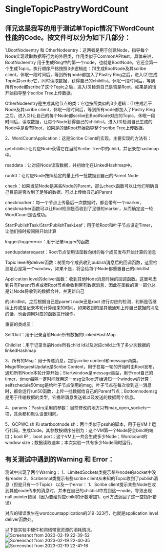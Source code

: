 # SingleTopicPastryWordCount

## 师兄这是我写的用于测试单Topic情况下WordCount性能的Code。按文件可以分为如下几部分：

1.BootNodeentry 和 OtherNodeentry：这两者是用于创建Node，指导每个Node实现读取数据等行为的外层类，作用类似于CommonAPItest。具体来讲，BootNodeentry 用于生成Ring中的第一个node，也就是BootNode。它还会第一个生成Topic。执行顺序严格按照3步逻辑走：(1)生成BootNode及其scribe client，休眠一段时间后，等到所有node都加入了Pastry Ring之后，进入(2)生成Topic并scribe它，同时读取数据，获得自己的childlist。休眠一段时间后，等到所有node都scribe了这个Topic之后，进入(3)检测自己是否是Root，如果是的话开始指导整个scribe Tree上传数据。

OtherNodeentry是生成其他节点的类：它也按照类似的3步逻辑：(1)生成若干Node及其scribe client，休眠一段时间后，等到所有node都加入了Pastry Ring之后，进入(2)让自己的每个Node都scribe到BootNode对应的Topic，休眠一段时间后，读取数据，让每个Node获得自己的childlist。进入(3)检测自己生成的Node中是否有Root，如果是的话Root开始指导整个scribe Tree上传数据。

2、WordCountApplication：这是Scribe Client的实现。主要实现的方法有：

getchildlist:让对应Node获得它在当前Scribe Tree中的child，并记录在hashmap中。

readdata：让对应Node读取数据，并初始化在LinkedHashmap中。

run50：让对应Node按照给定的量上传一批数据到自己的Parent Node

check：如果当前Node是某些Node的Parent，那么check函数可以让他们明确自己目前是否收到了足够的数据，可以上传给自己的Parent

checkmarker：每一个节点上传最后一次数据时，都会带有一个marker，checkmarker函数可以让Root检测是否收到了足够的marker，从而确定这一轮WordCount是否成功。

StartPublishTask/StartPublishTaskLeaf：用于给Root和叶子节点设定Timer，让他们按时按间隔开始计算

logger/loggererror：用于记录logger的函数

sendupdaterequest：Root节点使用该函数向树的每个成员发布开始计算的消息

Topic level的deliver函数：树里每个成员收到publish消息后的回调函数，这里检测是否是第一个window，如果不是，将会给每个Node都重置自己的childlist

Application level的deliver函数：收到其他Node消息时候的回调函数。这里考虑到只有Parent节点或者Root节点会收到带有数据消息，因此在函数的第一部分总是让Node将收到的数据合并，并更新自己

的childlist。之后根据自己是parent node还是root 进行对应的检测，判断是否继续上传或是记录本轮计算结束的时间。如果收到的是其他通知上传自己数据的消息的话，也会调用对应的函数进行操作。

重要的类成员：

SelfDict：用于记录当前Node所有数据的LinkedHashMap

Childlist：用于记录当前Node所有child Id以及对应child上传了多少次数据的linkedHashmap

3、所有的Msg：用于传递消息，包括scribe content和message两类。MsgofRequestUpdate是Scribe Content，用于在每一轮的开始时由Root发布，通知所有Node本轮计算开始；Startwindow是message类型，用于root自己的timer，timer每隔一定时间就用这一msg让Root开始通知一个window的计算；selfschedule50msg是给叶子节点使用的msg，叶子节点在每次收到这一消息时，都会运行run50函数，上传一批数据给自己的Parent节点；Bottomnodemsg是用于传输数据的类型，它携带消息发送者以及发送的数据两个信息。

4、params：Pastry采用的参数：目前修改的地方只有max_open_sockets一项，其余都和默认设置相同。

5、GCPWC.sh 和 startbootnode.sh：两个类似于pssh的脚本，用于在VM上运行代码，生成Code。其参数按顺序分别为：这个VM第一个Node将会bind的端口；boot IP； boot port；这个VM上一共会生成多少Node；Wordcount的window size；数据读取速率；本次实验一共有多少Node同时运行。

## 有关测试中遇到的Warning 和 Error：
测试中出现了两个Warning：
1、LimitedSockets类提示某些node的socket中没有reader
2、ScribeImpl类提示有些scribe client从未知的Topic收到了publish消息（但是只有一个Topic）
以及一个error：
1、Scribe client提示某些Node在收到其他node传来的消息时，并未在自己的childlist中找到这一node。导致出现null pointer错误（因为要给对应child的计数增加1，get方法返回了这一空指针错误）

对应的错误发生在wordcountapplication的319-323行，也就是application level deliver函数处。

以下是实验中硬件和网络带宽资源的消耗情况。
![Screenshot from 2023-02-19 22-39-52](https://user-images.githubusercontent.com/32588848/220004430-a26735a2-b95c-48d8-a951-3afc49054a3f.png)
![Screenshot from 2023-02-19 22-40-35](https://user-images.githubusercontent.com/32588848/220004432-1456a84e-7640-49c1-99ca-eaed027a835e.png)
![Screenshot from 2023-02-19 22-41-16](https://user-images.githubusercontent.com/32588848/220004433-4696b1e1-9184-4e14-ba59-eaf7659d92bf.png)
